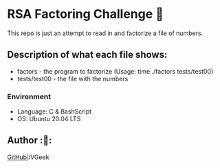 
# RSA Factoring Challenge :octopus:
This repo is just an attempt to read in and factorize a file of numbers.

## Description of what each file shows:
* factors - the program to factorize (Usage: time ./factors tests/test00)
* tests/test00 - the file with the numbers
### Environment
* Language: C & BashScript
* OS: Ubuntu 20.04 LTS

## Author :🦩:

[GitHub](https://github.com/iVGeek)|iVGeek
